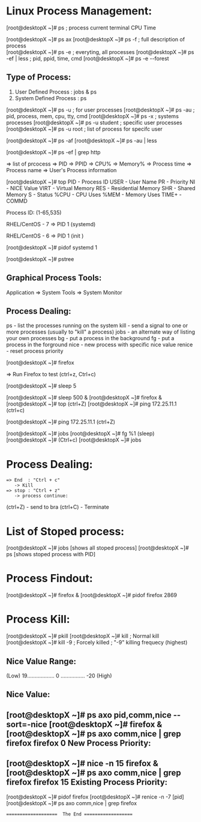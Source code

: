  Linux Process Management:
 ========================
[root@desktopX ~]# ps                ; process current terminal
 CPU Time

[root@desktopX ~]# ps ax
[root@desktopX ~]# ps -f             ; full description of process  
[root@desktopX ~]# ps -e             ; everyting, all processes
[root@desktopX ~]# ps -ef | less     ; pid, ppid, time, cmd
[root@desktopX ~]# ps -e --forest

 Type of Process:
 ----------------
  1. User Defined Process   : jobs & ps
  2. System Defined Process : ps

 [root@desktopX ~]# ps -u           ; for user processes
 [root@desktopX ~]# ps -au     ; pid, process, mem, cpu, tty, cmd
 [root@desktopX ~]# ps -x           ; systems processes
 [root@desktopX ~]# ps -u student   ; specific user processes
 [root@desktopX ~]# ps -u root  ; list of process for specifc user

 [root@desktopX ~]# ps -af
 [root@desktopX ~]# ps -au | less 

 [root@desktopX ~]# ps -ef | grep http

   => list of prcocess
   => PID
   => PPID
   => CPU%
   => Memory%
   => Process time
   => Process name
   => User's Process information 

[root@desktopX ~]# top
 PID - Process ID
 USER - User Name
 PR  - Priority
 NI   - NICE Value 
 VIRT - Virtual Memory
 RES  - Residential Memory
 SHR  - Shared Memory
 S    - Status
 %CPU - CPU Uses 
 %MEM - Memory Uses
 TIME+ - 
 COMMD
 
Process ID: (1-65,535)

RHEL/CentOS - 7 
      => PID 1 (systemd) 

RHEL/CentOS - 6 
      => PID 1 (init ) 

 [root@desktopX ~]# pidof systemd
  1

 [root@desktopX ~]# pstree 

 Graphical Process Tools:
 ------------------------
 Application => System Tools => System Monitor

Process Dealing:
---------------
 ps - list the processes running on the system
 kill - send a signal to one or more processes (usually to "kill" a process)
 jobs - an alternate way of listing your own processes
 bg - put a process in the background
 fg - put a process in the forground
 nice - new process with specific nice value
 renice - reset process priority

[root@desktopX ~]# firefox

=> Run Firefox to test (ctrl+z, Ctrl+c)

[root@desktopX ~]# sleep 5

[root@desktopX ~]# sleep 500 & 
[root@desktopX ~]# firefox &
[root@desktopX ~]# top (ctrl+Z)
[root@desktopX ~]# ping 172.25.11.1 (ctrl+c)

[root@desktopX ~]# ping 172.25.11.1 (ctrl+Z)

[root@desktopX ~]# jobs 
[root@desktopX ~]# fg %1 (sleep)
[root@desktopX ~]# (Ctrl+c)
[root@desktopX ~]# jobs 

 Process Dealing:
 =================
	=> End  : "Ctrl + c"
	   -> Kill
	=> stop : "Ctrl + z"
	   -> process continue: 

  (ctrl+Z) - send to bra
  (ctrl+C) - Terminate 

 List of Stoped process:
 ========================
 [root@desktopX ~]# jobs  [shows all stoped process]
 [root@desktopX ~]# ps    [shows stoped process with PID]

 Process Findout:
 ================
[root@desktopX ~]# firefox &
[root@desktopX ~]# pidof firefox
 2869

Process Kill:
============
[root@desktopX ~]# pkill <Process name>
[root@desktopX ~]# kill  <PID>       ; Normal kill
[root@desktopX ~]# kill -9 <PID>    ; Forcely killed
				  	  ; "-9" killing frequecy (highest)
	
Nice Value Range:
----------------
(Low) 19.................. 0 ................ -20 (High)

Nice Value:
----------
[root@desktopX ~]# ps axo pid,comm,nice --sort=-nice
[root@desktopX ~]# firefox &
[root@desktopX ~]# ps axo comm,nice | grep firefox
 firefox   0
New Process Priority:
---------------------
[root@desktopX ~]# nice -n 15 firefox &
[root@desktopX ~]# ps axo comm,nice | grep firefox
firefox    15
Existing Process Priority:
-------------------------
[root@desktopX ~]# pidof firefox
[root@desktopX ~]# renice -n -7 [pid]
[root@desktopX ~]# ps axo comm,nice | grep firefox

    ===================  The End ==================




 






   


 
